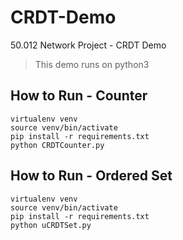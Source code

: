 # CRDT-Demo

50.012 Network Project - CRDT Demo

> This demo runs on python3

## How to Run - Counter

```:bash
virtualenv venv
source venv/bin/activate
pip install -r requirements.txt
python CRDTCounter.py
```

## How to Run - Ordered Set

```:bash
virtualenv venv
source venv/bin/activate
pip install -r requirements.txt
python uCRDTSet.py
```
